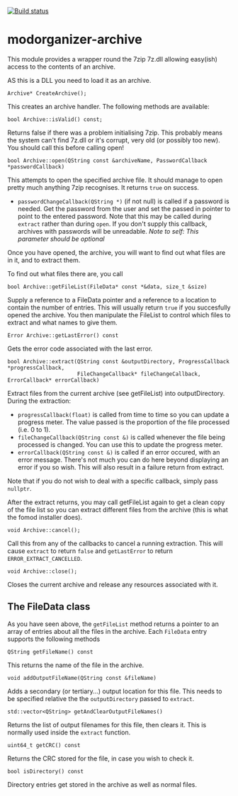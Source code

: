 [![Build status](https://ci.appveyor.com/api/projects/status/hdthueiiuedeb38f?svg=true)](https://ci.appveyor.com/project/Modorganizer2/modorganizer-archive)

# modorganizer-archive

This module provides a wrapper round the 7zip 7z.dll allowing easy(ish) access to the contents of an archive.

AS this is a DLL you need to load it as an archive. 

    Archive* CreateArchive();

This creates an archive handler. The following methods are available:

    bool Archive::isValid() const;
    
Returns false if there was a problem initialising 7zip. This probably means the system can't find 7z.dll or it's corrupt, very old (or possibly too new). You should call this before calling open!

    bool Archive::open(QString const &archiveName, PasswordCallback *passwordCallback)
    
This attempts to open the specified archive file. It should manage to open pretty much anything 7zip recognises. It returns `true` on success.

* `passwordChangeCallback(QString *)` (if not null) is called if a password is needed. Get the password from the user and set the passed in pointer to point to the entered password. Note that this may be called during `extract` rather than during `open`. If you don't supply this callback, archives with passwords will be unreadable. _Note to self: This parameter should be optional_

Once you have opened, the archive, you will want to find out what files are in it, and to extract them.

To find out what files there are, you call

    bool Archive::getFileList(FileData* const *&data, size_t &size)

Supply a reference to a FileData pointer and a reference to a location to contain the number of entries. This will usually return `true` if you succesfully opened the archive. You then manipulate the FileList to control which files to extract and what names to give them.

    Error Archive::getLastError() const

Gets the error code associated with the last error.

    bool Archive::extract(QString const &outputDirectory, ProgressCallback *progressCallback,
                          FileChangeCallback* fileChangeCallback, ErrorCallback* errorCallback)

Extract files from the current archive (see getFileList) into outputDirectory. During the extraction:

* `progressCallback(float)` is called from time to time so you can update a progress meter. The value passed is the proportion of the file processed (i.e. 0 to 1).
* `fileChangeCallback(QString const &)` is called whenever the file being processed is changed. You can use this to update the progress meter.
* `errorCallback(QString const &)` is called if an error occured, with an error message. There's not much you can do here beyond displaying an error if you so wish. This will also result in a failure return from extract.

Note that if you do not wish to deal with a specific callback, simply pass `nullptr`.

After the extract returns, you may call getFileList again to get a clean copy of the file list so you can extract different files from the archive (this is what the fomod installer does).

    void Archive::cancel();
  
Call this from any of the callbacks to cancel a running extraction. This will cause `extract` to return `false` and `getLastError` to return `ERROR_EXTRACT_CANCELLED`.

    void Archive::close();

Closes the current archive and release any resources associated with it.

## The FileData class

As you have seen above, the `getFileList` method returns a pointer to an array of entries about all the files in the archive. Each `FileData` entry supports the following methods

    QString getFileName() const
    
This returns the name of the file in the archive.

    void addOutputFileName(QString const &fileName)

Adds a secondary (or tertiary...) output location for this file. This needs to be specified relative the the `outputDirectory` passed to `extract`.

    std::vector<QString> getAndClearOutputFileNames()

Returns the list of output filenames for this file, then clears it. This is normally used inside the `extract` function.

    uint64_t getCRC() const
    
Returns the CRC stored for the file, in case you wish to check it.

    bool isDirectory() const

Directory entries get stored in the archive as well as normal files.
